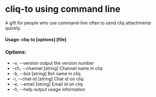 # cliq-to using command line
A gift for people who use command-line often to send cliq attachments quickly.

####  Usage: cliq-to [options] [file]

### Options:

*  -v, --version            output the version number
*  -ch, --channel [string]  Channel name in cliq
*  -b, --bot [string]       Bot name in cliq
*   -i, --chat-id [string]   Chat id on cliq
*  -e, --email [string]     Email id on cliq
*  -h, --help               output usage information